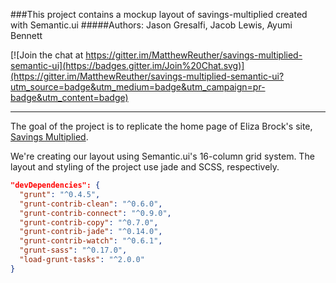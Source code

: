 ###This project contains a mockup layout of savings-multiplied created with Semantic.ui
#####Authors: Jason Gresalfi, Jacob Lewis, Ayumi Bennett

[![Join the chat at https://gitter.im/MatthewReuther/savings-multiplied-semantic-ui](https://badges.gitter.im/Join%20Chat.svg)](https://gitter.im/MatthewReuther/savings-multiplied-semantic-ui?utm_source=badge&utm_medium=badge&utm_campaign=pr-badge&utm_content=badge)
*************

The goal of the project is to replicate the home page of Eliza Brock's site, [Savings Multiplied](https://github.com/elizabrock/SavingsMultipliedRedux/blob/master/doc/Screen%20Shot%202014-05-15%20at%2011.49.33%20AM.png). 

We're creating our layout using Semantic.ui's 16-column grid system. The layout and styling of the project use jade and SCSS, respectively.



```json
"devDependencies": {
  "grunt": "^0.4.5",
  "grunt-contrib-clean": "^0.6.0",
  "grunt-contrib-connect": "^0.9.0",
  "grunt-contrib-copy": "^0.7.0",
  "grunt-contrib-jade": "^0.14.0",
  "grunt-contrib-watch": "^0.6.1",
  "grunt-sass": "^0.17.0",
  "load-grunt-tasks": "^2.0.0"
}
```
